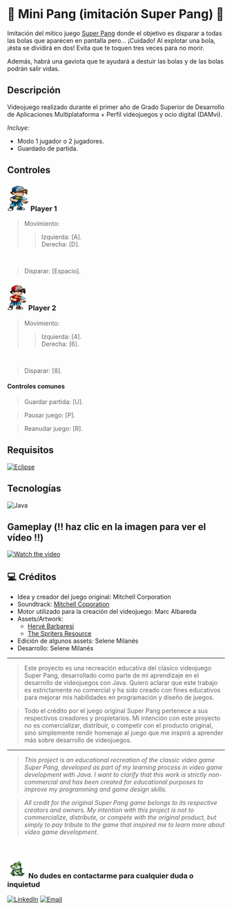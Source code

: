 # 🫧 Mini Pang (imitación Super Pang) 🫧
Imitación del mítico juego [Super Pang](https://es.wikipedia.org/wiki/Super_Pang) donde el objetivo es disparar a todas las bolas que aparecen en pantalla pero... ¡Cuidado! Al explotar una bola, ¡ésta se dividirá en dos! Evita que te toquen tres veces para no morir.

Además, habrá una gaviota que te ayudará a destuir las bolas y de las bolas podrán salir vidas.

## Descripción
Videojuego realizado durante el primer año de Grado Superior de Desarrollo de Aplicaciones Multiplataforma + Perfil videojuegos y ocio digital (DAMvi). 

_Incluye:_
- Modo 1 jugador o 2 jugadores.
- Guardado de partida.

## Controles 
### <img src="resources/BluePang.gif" alt="Cocodrilo Super Pang" width="50" height="60"> Player 1 
> Movimiento:
>> Izquierda: [A]. <br> </b> Derecha: [D].
<br>

> Disparar: [Espacio]. <br>

 
### <img src="resources/RedPang.gif" alt="Cocodrilo Super Pang" width="45" height="60"> Player 2 
> Movimiento:
>> Izquierda: [4]. <br> </b> Derecha: [6].
<br>

> Disparar: [8]. <br>

#### Controles comunes
> Guardar partida: [U].

> Pausar juego: [P].

> Reanudar juego: [R].

## Requisitos
[![Eclipse](https://img.shields.io/badge/-Eclipse-2C2255?&logo=eclipse)](https://www.eclipse.org/downloads/)
  
## Tecnologías
![Java](https://img.shields.io/badge/Java-007396?logo=java&logoColor=white)

## Gameplay (‼️ haz clic en la imagen para ver el vídeo ‼️)
[![Watch the video](https://img.youtube.com/vi/SymE9g9CN2o/maxresdefault.jpg)](https://youtu.be/SymE9g9CN2o)

## 💻 Créditos
- Idea y creador del juego original: Mitchell Corporation
- Soundtrack: [Mitchell Coporation](https://downloads.khinsider.com/game-soundtracks/album/super-pang-mitchell-arcade)
- Motor utilizado para la creación del videojuego: Marc Albareda
- Assets/Artwork:
  - [Hervé Barbaresi](https://www.hervebarbaresi.com/pang-adventures)
  - [The Spriters Resource](https://www.spriters-resource.com/snes/superbusterbros/sheet/34370/)
- Edición de algunos assets: Selene Milanés
- Desarrollo: Selene Milanés

---------------------
> Este proyecto es una recreación educativa del clásico videojuego Super Pang, desarrollado como parte de mi aprendizaje en el desarrollo de videojuegos con Java. Quiero aclarar que este trabajo es estrictamente no comercial y ha sido creado con fines educativos para mejorar mis habilidades en programación y diseño de juegos.

> Todo el crédito por el juego original Super Pang pertenece a sus respectivos creadores y propietarios. Mi intención con este proyecto no es comercializar, distribuir, o competir con el producto original, sino simplemente rendir homenaje al juego que me inspiró a aprender más sobre desarrollo de videojuegos.
---------------------

> <i>This project is an educational recreation of the classic video game Super Pang, developed as part of my learning process in video game development with Java. I want to clarify that this work is strictly non-commercial and has been created for educational purposes to improve my programming and game design skills.

> All credit for the original Super Pang game belongs to its respective creators and owners. My intention with this project is not to commercialize, distribute, or compete with the original product, but simply to pay tribute to the game that inspired me to learn more about video game development.</i>

<br>

### <img src="resources/Crocodile.gif" alt="Cocodrilo Super Pang" width="45" height="45"> No dudes en contactarme para cualquier duda o inquietud 
<a href="https://www.linkedin.com/in/selene-milanes-rodriguez/"><img alt="LinkedIn" src="https://img.shields.io/badge/Selene Milanés Rodríguez-0077B5?style=for-the-badge&logo=linkedin&logoColor=white"></a>
<a href="mailto:selene.milanes@hotmail.com"> <img alt="Email" src="https://img.shields.io/badge/Microsoft_Outlook-0078D4?style=for-the-badge&logo=microsoft-outlook&logoColor=white"></a>
